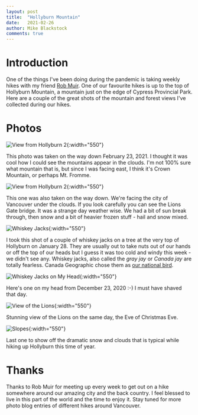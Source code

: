 ```yaml
---
layout: post
title:  "Hollyburn Mountain"
date:   2021-02-26
author: Mike Blackstock
comments: true
---
```


# Introduction

One of the things I've been doing during the pandemic is taking weekly hikes with my friend [Rob Muir](https://twitter.com/rgmuir).  One of our favourite hikes is up to the top of Hollyburn Mountain, a mountain just on the edge of Cypress Provincial Park.  Here are a couple of the great shots of the mountain and forest views I've collected during our hikes.

# Photos

![View from Hollyburn 2](/assets/images/posts/hollyburn/02-23-2021-hollyburn-1.jpg){:width="550"}

This photo was taken on the way down February 23, 2021.  I thought it was cool how I could see the mountains appear in the clouds.  I'm not 100% sure what mountain that is, but since I was facing east, I think it's Crown Mountain, or perhaps Mt. Fromme.

![View from Hollyburn 2](/assets/images/posts/hollyburn/02-23-2021-hollyburn-2.jpg){:width="550"}

This one was also taken on the way down.  We're facing the city of Vancouver under the clouds.  If you look carefully you can see the Lions Gate bridge.  It was a strange day weather wise.  We had a bit of sun break through, then snow and a bit of heavier frozen stuff - hail and snow mixed.

![Whiskey Jacks](/assets/images/posts/hollyburn/01-28-2021-hollyburn-1.jpg){:width="550"}

I took this shot of a couple of whiskey jacks on a tree at the very top of Hollyburn on January 28.  They are usually out to take nuts out of our hands or off the top of our heads but I guess it was too cold and windy this week - we didn't see any.  Whiskey jacks, also called the *gray jay* or *Canada jay* are totally fearless.  Canada Geographic chose them as [our national bird](http://nationalbird.canadiangeographic.ca/).

![Whiskey Jacks on My Head](/assets/images/posts/hollyburn/12-23-2020-hollyburn-1.jpg){:width="550"}

Here's one on my head from December 23, 2020 :-)  I must have shaved that day.

![View of the Lions](/assets/images/posts/hollyburn/12-23-2020-hollyburn-2.jpg){:width="550"}

Stunning view of the Lions on the same day, the Eve of Christmas Eve.

![Slopes](/assets/images/posts/hollyburn/01-28-2021-hollyburn-2.jpg){:width="550"}

Last one to show off the dramatic snow and clouds that is typical while hiking up Hollyburn this time of year.

# Thanks

Thanks to Rob Muir for meeting up every week to get out on a hike somewhere around our amazing city and the back country.  I feel blessed to live in this part of the world and  the time to enjoy it.  Stay tuned for more photo blog entries of different hikes around Vancouver.




